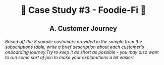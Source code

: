 # <p align="center" style="margin-top: 0px;"> 🥑 Case Study #3 - Foodie-Fi 🥑
## <p align="center"> A. Customer Journey

*Based off the 8 sample customers provided in the sample from the subscriptions table, write a brief
description about each customer’s onboarding journey.Try to keep it as short as possible - you may also
want to run some sort of join to make your explanations a bit easier!*
